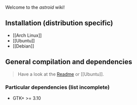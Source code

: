 Welcome to the *astroid* wiki!

## Installation (distribution specific)
* [[Arch Linux]]
* [[Ubuntu]]
* [[Debian]]

## General compilation and dependencies
> Have a look at the [Readme](https://github.com/gauteh/astroid/blob/master/README.md) or [[Ubuntu]].

### Particular dependencies (list incomplete)
- GTK+ >= 3.10